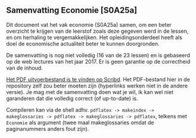 ## Samenvatting Economie [S0A25a]

Dit document vat het vak economie (S0A25a) samen, om een beter overzicht te krijgen van de leerstof zoals deze gegeven werd in de lessen, en om herhaling te vergemakkelijken. Het opleidingsonderdeel heeft als doel de economische actualiteit beter te kunnen doorgronden.

De samenvatting is nog niet volledig (16 van de 23 lessen) en is gebaseerd op de web lectures van het jaar 2017. Er is geen garantie op de correctheid van de inhoud. 

[Het PDF uitvoerbestand is te vinden op Scribd](https://www.scribd.com/document/367243894/Samenvatting-Economie-S0A25a). Het PDF-bestand hier in de repository zelf zou beter moeten zijn (hyperlinks werken niet in de andere versie). Je mag met de samenvatting doen wat je wil, ik kan wel niet garanderen dat die volledig correct (of up-to-date) is.

Compileren kan via de shell adhv. `pdflatex -> makeindex -> makeglossaries -> pdflatex -> makeglossaries -> pdflatex`, telkens met `Economie` als argument (twee maal makeglossaries omdat de paginanummers anders fout zijn).
